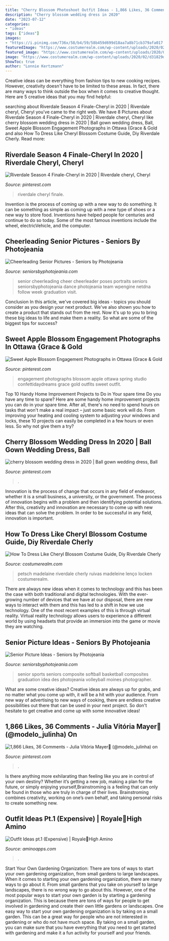 ```yaml
---
title: "Cherry Blossom Photoshoot Outfit Ideas - 1,866 Likes, 36 Comments"
description: "Cherry blossom wedding dress in 2020"
date: "2023-07-12"
categories:
- "ideas"
tags: ["ideas"]
images:
- "https://i.pinimg.com/736x/58/b4/59/58b459d699d18aa7a8b71cb379afa017.jpg"
featuredImage: "https://www.costumerealm.com/wp-content/uploads/2020/02/d31829dfc8727d4de0335820fe22c87a-768x1118.jpg"
featured_image: "https://www.costumerealm.com/wp-content/uploads/2020/02/d31829dfc8727d4de0335820fe22c87a-768x1118.jpg"
image: "https://www.costumerealm.com/wp-content/uploads/2020/02/d31829dfc8727d4de0335820fe22c87a-768x1118.jpg"
ShowToc: true
author: "Lonnie Kertzmann"
---
```



Creative ideas can be everything from fashion tips to new cooking recipes. However, creativity doesn't have to be limited to these areas. In fact, there are many ways to think outside the box when it comes to creative thought. Here are 5 creative ideas that you may find helpful:

	

		
searching about Riverdale Season 4 Finale-Cheryl in 2020 | Riverdale cheryl, Cheryl you've came to the right web. We have 8 Pictures about Riverdale Season 4 Finale-Cheryl in 2020 | Riverdale cheryl, Cheryl like cherry blossom wedding dress in 2020 | Ball gown wedding dress, Ball, Sweet Apple Blossom Engagement Photographs in Ottawa {Grace &amp; Gold and also How To Dress Like Cheryl Blossom Costume Guide, Diy Riverdale Cherly. Read more:
		
    
## Riverdale Season 4 Finale-Cheryl In 2020 | Riverdale Cheryl, Cheryl

<img loading=lazy src="https://i.pinimg.com/736x/82/8c/46/828c462b33cee3d47783dfe0265575d1.jpg" onerror="this.onerror=null;this.src='https://tse4.mm.bing.net/th?id=OIP.ed6-ZaaYCq8m62-ltBeGfwHaIs&amp;pid=15.1';" alt="Riverdale Season 4 Finale-Cheryl in 2020 | Riverdale cheryl, Cheryl">

_Source: pinterest.com_

>riverdale cheryl finale. 

	

Invention is the process of coming up with a new way to do something. It can be something as simple as coming up with a new type of shoes or a new way to store food. Inventions have helped people for centuries and continue to do so today. Some of the most famous inventions include the wheel, electricVehicle, and the computer.

    
## Cheerleading Senior Pictures - Seniors By Photojeania

<img loading=lazy src="https://2sc7qi3zd2sh3skuex1obxo3-wpengine.netdna-ssl.com/wp-content/uploads/2017/01/cheerleading-senior-pictures-13.jpg" onerror="this.onerror=null;this.src='https://tse3.mm.bing.net/th?id=OIP.COn5TuPbnfd42ftPF94pdwHaFS&amp;pid=15.1';" alt="Cheerleading Senior Pictures - Seniors by Photojeania">

_Source: seniorsbyphotojeania.com_

>senior cheerleading cheer cheerleader poses portraits seniors seniorsbyphotojeania dance photojeania team wpengine netdna follow week graduation visit. 

	

Conclusion
In this article, we've covered big ideas - topics you should consider as you design your next product. We've also shown you how to create a product that stands out from the rest. Now it's up to you to bring these big ideas to life and make them a reality. So what are some of the biggest tips for success?

    
## Sweet Apple Blossom Engagement Photographs In Ottawa {Grace &amp; Gold

<img loading=lazy src="https://i.pinimg.com/originals/65/3d/4c/653d4c03a542109f8e4d1df4c054b2f8.jpg" onerror="this.onerror=null;this.src='https://tse2.mm.bing.net/th?id=OIP.AP7zVeZXyG2HzaWKSi-XQQHaLH&amp;pid=15.1';" alt="Sweet Apple Blossom Engagement Photographs in Ottawa {Grace &amp; Gold">

_Source: pinterest.com_

>engagement photographs blossom apple ottawa spring studio confettidaydreams grace gold outfits sweet outfit. 

	

Top 10 Handy Home Improvement Projects to Do in Your spare time
Do you have any time to spare? Here are some handy home improvement projects you can do in your spare time. After all, there's no need to spend hours on tasks that won't make a real impact – just some basic work will do. From improving your heating and cooling system to adjusting your windows and locks, these 10 projects can easily be completed in a few hours or even less. So why not give them a try?

    
## Cherry Blossom Wedding Dress In 2020 | Ball Gown Wedding Dress, Ball

<img loading=lazy src="https://i.pinimg.com/736x/57/f4/e9/57f4e9c41a6c97b939d96da85bea99a0.jpg" onerror="this.onerror=null;this.src='https://tse4.mm.bing.net/th?id=OIP.rMvWJTa6xHQUHIDeXFT1gQHaJP&amp;pid=15.1';" alt="cherry blossom wedding dress in 2020 | Ball gown wedding dress, Ball">

_Source: pinterest.com_

>. 

	

Innovation is the process of change that occurs in any field of endeavor, whether it is a small business, a university, or the government. The process of innovation begins with a problem and then identifying potential solutions. After this, creativity and innovation are necessary to come up with new ideas that can solve the problem. In order to be successful in any field, innovation is important.

    
## How To Dress Like Cheryl Blossom Costume Guide, Diy Riverdale Cherly

<img loading=lazy src="https://www.costumerealm.com/wp-content/uploads/2020/02/d31829dfc8727d4de0335820fe22c87a-768x1118.jpg" onerror="this.onerror=null;this.src='https://tse1.mm.bing.net/th?id=OIP.p7lYLDIR7ZqkSYUCG4_OrQHaKy&amp;pid=15.1';" alt="How To Dress Like Cheryl Blossom Costume Guide, Diy Riverdale Cherly">

_Source: costumerealm.com_

>petsch madelaine riverdale cherly ruivas madeleine lenço locken costumerealm. 

	

There are always new ideas when it comes to technology and this has been the case with both traditional and digital technologies. With the ever-growing number of devices that we have at our disposal, there are new ways to interact with them and this has led to a shift in how we use technology. One of the most recent examples of this is through virtual reality. Virtual reality technology allows users to experience a different world by using headsets that provide an immersion into the game or movie they are watching.

    
## Senior Picture Ideas - Seniors By Photojeania

<img loading=lazy src="https://2sc7qi3zd2sh3skuex1obxo3-wpengine.netdna-ssl.com/wp-content/uploads/2016/08/sports-senior-pictures-ideas.jpg" onerror="this.onerror=null;this.src='https://tse4.mm.bing.net/th?id=OIP.0DAPJVVLvxMmuc9c2Oda4AHaFS&amp;pid=15.1';" alt="Senior Picture Ideas - Seniors by Photojeania">

_Source: seniorsbyphotojeania.com_

>senior sports seniors composite softball basketball composites graduation idea des photojeania volleyball moines photographer. 

	

What are some creative ideas?
Creative ideas are always up for grabs, and no matter what you come up with, it will be a hit with your audience. From new way of advertising to new ways of cooking, there are endless creative possibilities out there that can be used in your next project. So don't hesitate to get creative and come up with some innovative ideas!

    
## 1,866 Likes, 36 Comments - Julia Vitória Mayer💙 (@modelo_julinha) On

<img loading=lazy src="https://i.pinimg.com/736x/58/b4/59/58b459d699d18aa7a8b71cb379afa017.jpg" onerror="this.onerror=null;this.src='https://tse2.mm.bing.net/th?id=OIP.QBVBPeWEZ8azePppigE9kQHaJQ&amp;pid=15.1';" alt="1,866 Likes, 36 Comments - Julia Vitória Mayer💙 (@modelo_julinha) on">

_Source: pinterest.com_

>. 

	

Is there anything more exhilarating than feeling like you are in control of your own destiny? Whether it’s getting a new job, making a plan for the future, or simply enjoying yourself,Brainstroming is a feeling that can only be found in those who are truly in charge of their lives. Brainstroming combines creativity, working on one’s own behalf, and taking personal risks to create something new.

    
## Outfit Ideas Pt.1 (Expensive) | Royale🎀High Amino

<img loading=lazy src="https://pm1.narvii.com/7824/b996c267bd9f5eb18ec903732a047b9b06905863r1-1366-768v2_hq.jpg" onerror="this.onerror=null;this.src='https://tse3.mm.bing.net/th?id=OIP.ZKRGxC6K00PeXPuu0RBbTwHaEK&amp;pid=15.1';" alt="Outfit Ideas pt.1 (Expensive) | Royale🎀High Amino">

_Source: aminoapps.com_

>. 

	

Start Your Own Gardening Organization: There are tons of ways to start your own gardening organization, from small gardens to large landscapes.
When it comes to starting your own gardening organization, there are many ways to go about it. From small gardens that you take on yourself to large landscapes, there is no wrong way to go about this. However, one of the most popular ways to start your own garden is by starting a gardening organization. This is because there are tons of ways for people to get involved in gardening and create their own little gardens or landscapes.
One easy way to start your own gardening organization is by taking on a small garden. This can be a great way for people who are not interested in gardening or who do not have much space. By taking on a small garden, you can make sure that you have everything that you need to get started with gardening and make it a fun activity for yourself and your friends.

